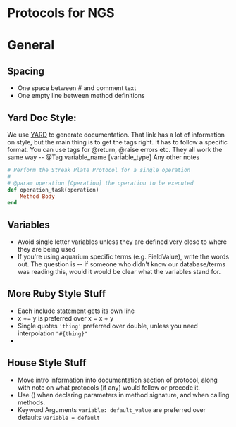 # Protocols for NGS

# General 

## Spacing 
* One space between # and comment text 
* One empty line between method definitions

## Yard Doc Style: 
We use [YARD](https://www.rubydoc.info/gems/yard/file/docs/GettingStarted.md) to generate documentation.
That link has a lot of information on style, but the main thing is to get the tags right. 
It has to follow a specific format. You can use tags for @return, @raise errors etc. 
They all work the same way -- @Tag variable_name [variable_type] Any other notes
```ruby
# Perform the Streak Plate Protocol for a single operation
#
# @param operation [Operation] the operation to be executed
def operation_task(operation)
    Method Body
end
```

## Variables 
* Avoid single letter variables unless they are defined very close to where they are being used 
* If you're using aquarium specific terms (e.g. FieldValue), write the words out. The question is -- if someone who didn't know our database/terms was reading this, would it would be clear what the variables stand for.

## More Ruby Style Stuff 
* Each include statement gets its own line 
* x += y is preferred over x = x + y
* Single quotes `'thing'` preferred over double, unless you need interpolation `"#{thing}"`  
*  

## House Style Stuff 
* Move intro information into documentation section of protocol, along with note on what protocols (if any) would follow or precede it.
* Use () when declaring parameters in method signature, and when calling methods. 
* Keyword Arguments `variable: default_value` are preferred over defaults `variable = default`
